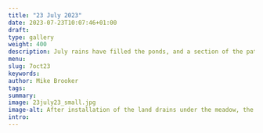 ```yaml
---
title: "23 July 2023"
date: 2023-07-23T10:07:46+01:00
draft: 
type: gallery
weight: 400
description: July rains have filled the ponds, and a section of the path is also under water.
menu:
slug: 7oct23
keywords:
author: Mike Brooker
tags: 
summary: 
image: 23july23_small.jpg
image-alt: After installation of the land drains under the meadow, the ponds have filled with the heave rain.
intro:
---
```


